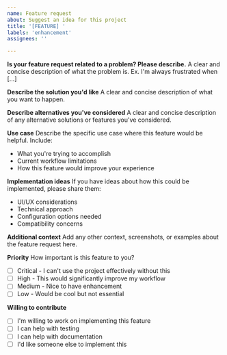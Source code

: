 ```yaml
---
name: Feature request
about: Suggest an idea for this project
title: '[FEATURE] '
labels: 'enhancement'
assignees: ''

---
```


**Is your feature request related to a problem? Please describe.**
A clear and concise description of what the problem is. Ex. I'm always frustrated when [...]

**Describe the solution you'd like**
A clear and concise description of what you want to happen.

**Describe alternatives you've considered**
A clear and concise description of any alternative solutions or features you've considered.

**Use case**
Describe the specific use case where this feature would be helpful. Include:
- What you're trying to accomplish
- Current workflow limitations
- How this feature would improve your experience

**Implementation ideas**
If you have ideas about how this could be implemented, please share them:
- UI/UX considerations
- Technical approach
- Configuration options needed
- Compatibility concerns

**Additional context**
Add any other context, screenshots, or examples about the feature request here.

**Priority**
How important is this feature to you?
- [ ] Critical - I can't use the project effectively without this
- [ ] High - This would significantly improve my workflow  
- [ ] Medium - Nice to have enhancement
- [ ] Low - Would be cool but not essential

**Willing to contribute**
- [ ] I'm willing to work on implementing this feature
- [ ] I can help with testing
- [ ] I can help with documentation
- [ ] I'd like someone else to implement this